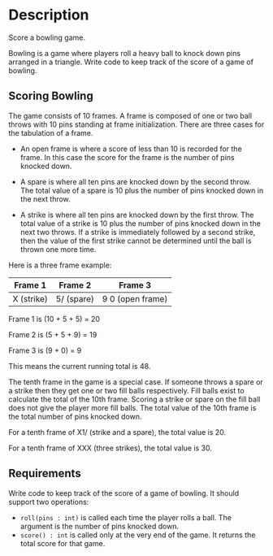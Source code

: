 # Description

Score a bowling game.

Bowling is a game where players roll a heavy ball to knock down pins arranged in a triangle.
Write code to keep track of the score of a game of bowling.

## Scoring Bowling

The game consists of 10 frames.
A frame is composed of one or two ball throws with 10 pins standing at frame initialization.
There are three cases for the tabulation of a frame.

- An open frame is where a score of less than 10 is recorded for the frame.
  In this case the score for the frame is the number of pins knocked down.

- A spare is where all ten pins are knocked down by the second throw.
  The total value of a spare is 10 plus the number of pins knocked down in the next throw.

- A strike is where all ten pins are knocked down by the first throw.
  The total value of a strike is 10 plus the number of pins knocked down in the next two throws.
  If a strike is immediately followed by a second strike, then the value of the first strike cannot be determined until the ball is thrown one more time.

Here is a three frame example:

| Frame 1         | Frame 2       | Frame 3                |
| :-------------: |:-------------:| :---------------------:|
| X (strike)      | 5/ (spare)    | 9 0 (open frame)       |

Frame 1 is (10 + 5 + 5) = 20

Frame 2 is (5 + 5 + 9) = 19

Frame 3 is (9 + 0) = 9

This means the current running total is 48.

The tenth frame in the game is a special case.
If someone throws a spare or a strike then they get one or two fill balls respectively.
Fill balls exist to calculate the total of the 10th frame.
Scoring a strike or spare on the fill ball does not give the player more fill balls.
The total value of the 10th frame is the total number of pins knocked down.

For a tenth frame of X1/ (strike and a spare), the total value is 20.

For a tenth frame of XXX (three strikes), the total value is 30.

## Requirements

Write code to keep track of the score of a game of bowling.
It should support two operations:

- `roll(pins : int)` is called each time the player rolls a ball.
  The argument is the number of pins knocked down.
- `score() : int` is called only at the very end of the game.
  It returns the total score for that game.
